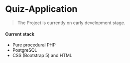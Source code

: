 # Quiz-Application

> The Project is currently on early development stage.

#### Current stack

- Pure procedural PHP
- PostgreSQL
- CSS (Bootstrap 5) and HTML
